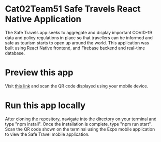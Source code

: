 # Cat02Team51 Safe Travels React Native Application
The Safe Travels app seeks to aggregate and display important COVID-19 data and policy regulations in place so that travellers can be informed and safe as tourism starts to open up around the world. This application was built using React Native frontend, and Firebase backend and real-time database. 

# Preview this app
Visit [this link](https://expo.io/@yappeizhen/SafeTravels) and scan the QR code displayed using your mobile device.

# Run this app locally
After cloning the repository, navigate into the directory on your terminal and type "npm install". Once the installation is complete, type "npm run start". Scan the QR code shown on the terminal using the Expo mobile application to view the Safe Travel mobile application.
